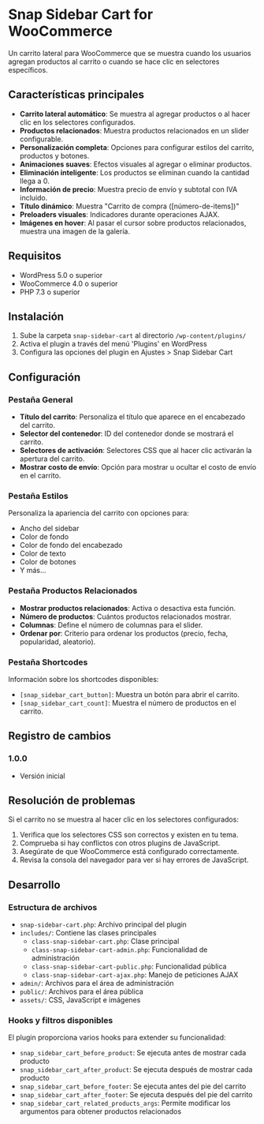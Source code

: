 # Snap Sidebar Cart for WooCommerce

Un carrito lateral para WooCommerce que se muestra cuando los usuarios agregan productos al carrito o cuando se hace clic en selectores específicos.

## Características principales

- **Carrito lateral automático**: Se muestra al agregar productos o al hacer clic en los selectores configurados.
- **Productos relacionados**: Muestra productos relacionados en un slider configurable.
- **Personalización completa**: Opciones para configurar estilos del carrito, productos y botones.
- **Animaciones suaves**: Efectos visuales al agregar o eliminar productos.
- **Eliminación inteligente**: Los productos se eliminan cuando la cantidad llega a 0.
- **Información de precio**: Muestra precio de envío y subtotal con IVA incluido.
- **Título dinámico**: Muestra "Carrito de compra ([número-de-items])"
- **Preloaders visuales**: Indicadores durante operaciones AJAX.
- **Imágenes en hover**: Al pasar el cursor sobre productos relacionados, muestra una imagen de la galería.

## Requisitos

- WordPress 5.0 o superior
- WooCommerce 4.0 o superior
- PHP 7.3 o superior

## Instalación

1. Sube la carpeta `snap-sidebar-cart` al directorio `/wp-content/plugins/`
2. Activa el plugin a través del menú 'Plugins' en WordPress
3. Configura las opciones del plugin en Ajustes > Snap Sidebar Cart

## Configuración

### Pestaña General

- **Título del carrito**: Personaliza el título que aparece en el encabezado del carrito.
- **Selector del contenedor**: ID del contenedor donde se mostrará el carrito.
- **Selectores de activación**: Selectores CSS que al hacer clic activarán la apertura del carrito.
- **Mostrar costo de envío**: Opción para mostrar u ocultar el costo de envío en el carrito.

### Pestaña Estilos

Personaliza la apariencia del carrito con opciones para:
- Ancho del sidebar
- Color de fondo
- Color de fondo del encabezado
- Color de texto
- Color de botones
- Y más...

### Pestaña Productos Relacionados

- **Mostrar productos relacionados**: Activa o desactiva esta función.
- **Número de productos**: Cuántos productos relacionados mostrar.
- **Columnas**: Define el número de columnas para el slider.
- **Ordenar por**: Criterio para ordenar los productos (precio, fecha, popularidad, aleatorio).

### Pestaña Shortcodes

Información sobre los shortcodes disponibles:
- `[snap_sidebar_cart_button]`: Muestra un botón para abrir el carrito.
- `[snap_sidebar_cart_count]`: Muestra el número de productos en el carrito.

## Registro de cambios

### 1.0.0
- Versión inicial

## Resolución de problemas

Si el carrito no se muestra al hacer clic en los selectores configurados:

1. Verifica que los selectores CSS son correctos y existen en tu tema.
2. Comprueba si hay conflictos con otros plugins de JavaScript.
3. Asegúrate de que WooCommerce está configurado correctamente.
4. Revisa la consola del navegador para ver si hay errores de JavaScript.

## Desarrollo

### Estructura de archivos

- `snap-sidebar-cart.php`: Archivo principal del plugin
- `includes/`: Contiene las clases principales
  - `class-snap-sidebar-cart.php`: Clase principal
  - `class-snap-sidebar-cart-admin.php`: Funcionalidad de administración
  - `class-snap-sidebar-cart-public.php`: Funcionalidad pública
  - `class-snap-sidebar-cart-ajax.php`: Manejo de peticiones AJAX
- `admin/`: Archivos para el área de administración
- `public/`: Archivos para el área pública
- `assets/`: CSS, JavaScript e imágenes

### Hooks y filtros disponibles

El plugin proporciona varios hooks para extender su funcionalidad:

- `snap_sidebar_cart_before_product`: Se ejecuta antes de mostrar cada producto
- `snap_sidebar_cart_after_product`: Se ejecuta después de mostrar cada producto
- `snap_sidebar_cart_before_footer`: Se ejecuta antes del pie del carrito
- `snap_sidebar_cart_after_footer`: Se ejecuta después del pie del carrito
- `snap_sidebar_cart_related_products_args`: Permite modificar los argumentos para obtener productos relacionados
